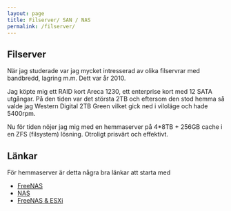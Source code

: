 ```yaml
---
layout: page
title: Filserver/ SAN / NAS
permalink: /filserver/
---
```


## Filserver
När jag studerade var jag mycket intresserad av olika filservrar med bandbredd, lagring m.m. Dett var år 2010.

Jag köpte mig ett RAID kort Areca 1230, ett enterprise kort med 12 SATA utgångar. På den tiden var det största 2TB och eftersom den stod hemma så valde jag Western Digital 2TB Green vilket gick ned i viloläge och hade 5400rpm.

Nu för tiden nöjer jag mig med en hemmaserver på 4*8TB + 256GB cache i en ZFS (filsystem) lösning. Otroligt prisvärt och effektivt.

## Länkar
För hemmaserver är detta några bra länkar att starta med
- [FreeNAS](https://www.devroom.io/2020/02/28/building-a-diy-home-server-with-freenas/)
- [NAS](https://jro.io/nas/)
- [FreeNAS & ESXi](https://www.storagereview.com/news/home-lab-deep-dive-u-nas-800-server-build-esxi-freenas)
